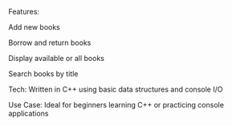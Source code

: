 Features:

Add new books

Borrow and return books

Display available or all books

Search books by title

Tech: Written in C++ using basic data structures and console I/O

Use Case: Ideal for beginners learning C++ or practicing console applications

